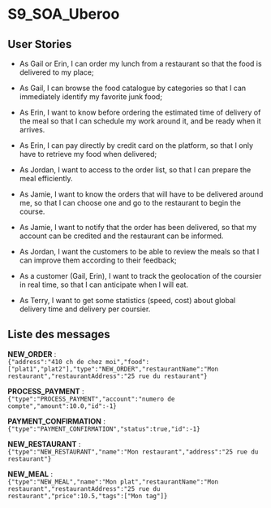 # S9_SOA_Uberoo

## User Stories

- As Gail or Erin, I can order my lunch from a restaurant so that the food is delivered to my place;
- As Gail, I can browse the food catalogue by categories so that I can immediately identify my favorite junk food;
- As Erin, I want to know before ordering the estimated time of delivery of the meal so that I can schedule my work around it, and be ready when it arrives.
- As Erin, I can pay directly by credit card on the platform, so that I only have to retrieve my food when delivered;
- As Jordan, I want to access to the order list, so that I can prepare the meal efficiently.
- As Jamie, I want to know the orders that will have to be delivered around me, so that I can choose one and go to the restaurant to begin the course.
- As Jamie, I want to notify that the order has been delivered, so that my account can be credited and the restaurant can be informed.

- As Jordan, I want the customers to be able to review the meals so that I can improve them according to their feedback;
- As a customer (Gail, Erin), I want to track the geolocation of the coursier in real time, so that I can anticipate when I will eat.
- As Terry, I want to get some statistics (speed, cost) about global delivery time and delivery per coursier.

## Liste des messages

**NEW_ORDER** :  
`{"address":"410 ch de chez moi","food":["plat1","plat2"],"type":"NEW_ORDER","restaurantName":"Mon restaurant","restaurantAddress":"25 rue du restaurant"}`

**PROCESS_PAYMENT** :  
`{"type":"PROCESS_PAYMENT","account":"numero de compte","amount":10.0,"id":-1}`

**PAYMENT_CONFIRMATION** :  
`{"type":"PAYMENT_CONFIRMATION","status":true,"id":-1}`  

**NEW_RESTAURANT** :  
`{"type":"NEW_RESTAURANT","name":"Mon restaurant","address":"25 rue du restaurant"}`

**NEW_MEAL** :  
`{"type":"NEW_MEAL","name":"Mon plat","restaurantName":"Mon restaurant","restaurantAddress":"25 rue du restaurant","price":10.5,"tags":["Mon tag"]}`